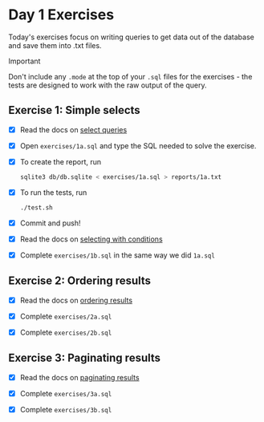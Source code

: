 # Day 1 Exercises

Today's exercises focus on writing queries to get data out of the database and
save them into .txt files.

> [!IMPORTANT]
>
> Don't include any `.mode` at the top of your `.sql` files for the exercises -
> the tests are designed to work with the raw output of the query.

## Exercise 1: Simple selects

- [x] Read the docs on
      [select queries](https://tech-docs.corndel.com/sql/select-queries.html)

- [x] Open `exercises/1a.sql` and type the SQL needed to solve the exercise.

- [x] To create the report, run

  ```bash
  sqlite3 db/db.sqlite < exercises/1a.sql > reports/1a.txt
  ```

- [x] To run the tests, run

  ```bash
  ./test.sh
  ```

- [x] Commit and push!

- [x] Read the docs on
      [selecting with conditions](https://tech-docs.corndel.com/sql/select-queries.html)

- [x] Complete `exercises/1b.sql` in the same way we did `1a.sql`

## Exercise 2: Ordering results

- [x] Read the docs on
      [ordering results](https://tech-docs.corndel.com/sql/ordering-results.html)

- [x] Complete `exercises/2a.sql`

- [x] Complete `exercises/2b.sql`

## Exercise 3: Paginating results

- [x] Read the docs on
      [paginating results](https://tech-docs.corndel.com/sql/limit-offset.html)

- [x] Complete `exercises/3a.sql`

- [x] Complete `exercises/3b.sql`
